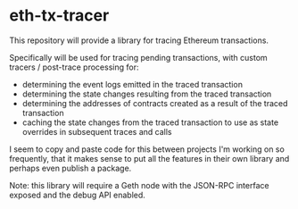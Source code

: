 # eth-tx-tracer

This repository will provide a library for tracing Ethereum transactions. 

Specifically will be used for tracing pending transactions, with custom tracers / post-trace processing for:
- determining the event logs emitted in the traced transaction
- determining the state changes resulting from the traced transaction
- determining the addresses of contracts created as a result of the traced transaction
- caching the state changes from the traced transaction to use as state overrides in subsequent traces and calls

I seem to copy and paste code for this between projects I'm working on so frequently, that it makes sense to put all the features in their own library and perhaps even publish a package.

Note: this library will require a Geth node with the JSON-RPC interface exposed and the debug API enabled.
